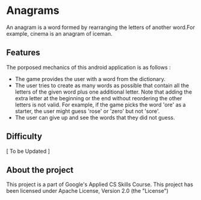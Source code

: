 # Anagrams

An anagram is a word formed by rearranging the letters of another word.For example, cinema is an anagram of iceman.

## Features

The porposed mechanics of this android application is as follows : 
- The game provides the user with a word from the dictionary.
- The user tries to create as many words as possible that contain all the letters of the given word plus one additional letter. Note that adding the extra letter at the beginning or the end without reordering the other letters is not valid. For example, if the game picks the word 'ore' as a starter, the user might guess 'rose' or 'zero' but not 'sore'.
- The user can give up and see the words that they did not guess.

## Difficulty 

[ To be Updated ]

## About the project

This project is a part of Google's Applied CS Skills Course. This project has been licensed under Apache License, Version 2.0 (the "License")
